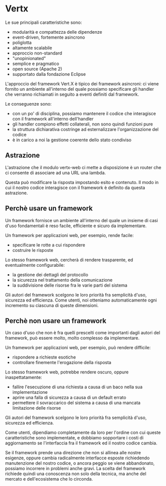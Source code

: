 # Vertx

Le sue principali caratteristiche sono:

*   modularità e compattezza delle dipendenze
*   event-driven, fortemente asincrono 
*   poliglotta
*   altamente scalabile
*   approccio non-standard
*   "unopinionated"
*   semplice e pragmatico
*   open source (Apache 2)
*   supportato dalla fondazione Eclipse

L'approccio del framework Vert.X è tipico dei framework asincroni: ci viene fornito un ambiente all'interno del quale possiamo specificare gli handler che verranno richiamati in seguito a eventi definiti dal framework.

Le conseguenze sono:

*   con un po' di disciplina, possiamo mantenere il
    codice che interagisce con il framework all'interno
    dell'handler
*   gli handler compiono effetti collaterali, non sono
    quindi funzioni pure
*   la struttura dichiarativa costringe ad esternalizzare l'organizzazione del codice
*   è in carico a noi la gestione coerente dello stato condiviso

## Astrazione

L'astrazione che il modulo vertx-web ci mette a disposizione è un router che ci consente di associare ad una URL una lambda. 

Questa può modificare la risposta impostando esito e contenuto. Il modo in cui il nostro codice interagisce con il framework è definito da questa astrazione.

## Perchè usare un framework

Un framework fornisce un ambiente all'interno del quale un insieme di casi d'uso fondamentali è reso facile, efficiente e sicuro da implementare.

Un framework per applicazioni web, per esempio, rende facile:

*   specificare le rotte a cui rispondere
*   costruire le risposte

Lo stesso framework web, cercherà di rendere trasparente, ed eventualmente configurabile:

*   la gestione dei dettagli del protocollo
*   la sicurezza nel trattamento della comunicazione
*   la suddivisione delle risorse fra le varie parti del sistema

Gli autori del framework scelgono le loro priorità fra semplicità d'uso, sicurezza ed efficienza. Come utenti, noi otteniamo automaticamente ogni incremento su ciascuna di queste dimensioni.

## Perchè non usare un framework

Un caso d'uso che non è fra quelli prescelti come importanti dagli autori del framework, può essere molto, molto complesso da implementare.

Un framework per applicazioni web, per esempio, può rendere difficile:

*   rispondere a richieste esotiche
*   controllare finemente l'erogazione della risposta

Lo stesso framework web, potrebbe rendere oscuro, oppure inaspettatamente:

*   fallire l'esecuzione di una richiesta a causa di un baco nella sua implementazione
*   aprire una falla di sicurezza a causa di un default errato
*   permettere il sovraccarico del sistema a causa di una mancata limitazione delle risorse

Gli autori del framework scelgono le loro priorità fra semplicità d'uso, sicurezza ed efficienza.

Come utenti, dipendiamo completamente da loro per l'ordine con cui queste caratteristiche sono implementate, e dobbiamo sopportare i costi di aggiornamento se l'interfaccia fra il framework ed il nostro codice cambia.

Se il framework prende una direzione che non si allinea alle nostre esigenze, oppure cambia radicalmente interfacce esposte richiedendo manutenzione del nostro codice, o ancora peggio se viene abbandonato, possiamo incorrere in problemi anche gravi. La scelta del framework richiede quindi una conoscenza non solo della tecnica, ma anche del mercato e dell'ecosistema che lo circonda.